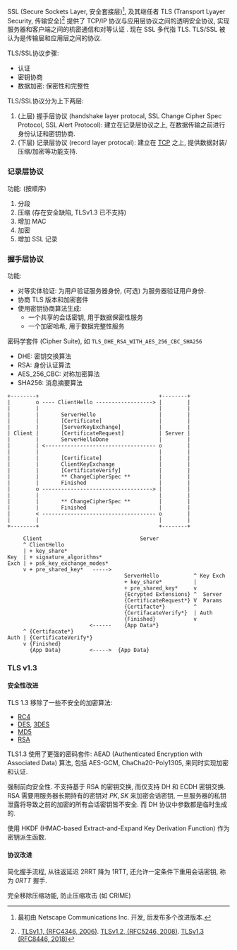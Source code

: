 SSL (Secure Sockets Layer, 安全套接层)[^1], 及其继任者 TLS (Transport Lyayer Security, 传输安全)[^2] 提供了 TCP/IP 协议与应用层协议之间的透明安全协议, 实现服务器和客户端之间的机密通信和对等认证 . 现在 SSL 多代指 TLS. TLS/SSL 被认为是传输层和应用层之间的协议.

[^1]: 最初由 Netscape Communications Inc. 开发, 后发布多个改进版本.

[^2]: . [TLSv1.1, (RFC4346, 2006)](https://datatracker.ietf.org/doc/html/rfc4346). [TLSv1.2, (RFC5246, 2008)](https://datatracker.ietf.org/doc/html/rfc5246). [TLSv1.3 (RFC8446, 2018)](https://datatracker.ietf.org/doc/html/rfc8446)

TLS/SSL协议步骤:
- 认证
- 密钥协商
- 数据加密: 保密性和完整性

TLS/SSL协议分为上下两层:
1. (上层) 握手层协议 (handshake layer protocal, SSL Change Cipher Spec Protocol, SSL Alert Protocol): 建立在记录层协议之上, 在数据传输之前进行身份认证和密钥协商.
2. (下层) 记录层协议 (record layer protocal): 建立在 [TCP](../TransportL3/TCP.md) 之上, 提供数据封装/压缩/加密等功能支持.

### 记录层协议

功能: (按顺序) 
1. 分段
2. 压缩 (存在安全缺陷, TLSv1.3 已不支持)
3. 增加 MAC 
4. 加密 
5. 增加 SSL 记录

### 握手层协议

功能:
- 对等实体验证: 为用户验证服务器身份, (可选) 为服务器验证用户身份.
- 协商 TLS 版本和加密套件
- 使用密钥协商算法生成:
	- 一个共享的会话密钥, 用于数据保密性服务
	- 一个加密哈希, 用于数据完整性服务

密码学套件 (Cipher Suite), 如 `TLS_DHE_RSA_WITH_AES_256_CBC_SHA256`
- DHE: 密钥交换算法
- RSA: 身份认证算法
- AES_256_CBC: 对称加密算法
- SHA256: 消息摘要算法

```
+--------+                                      +--------+
|        o ---- ClientHello ------------------> |        |
|        |                                      |        |
|        |       ServerHello                    |        |
|        |       [Certificate]                  |        |
|        |       [ServerKeyExchange]            |        |
| Client |       [CertificateRequest]           | Server |
|        |       ServerHelloDone                |        |
|        | <----------------------------------- o        |
|        |                                      |        |
|        |       [Certificate]                  |        |
|        |       ClientKeyExchange              |        |
|        |       [CertificateVerify]            |        |
|        |       ** ChangeCipherSpec **         |        |
|        |       Finished                       |        |
|        o -----------------------------------> |        |
|        |                                      |        |
|        |       ** ChangeCipherSpec **         |        |
|        |       Finished                       |        |
|        < ------------------------------------ o        |
|        |                                      |        |
+--------+                                      +--------+
```

```
     Client                               Server
     ^ ClientHello
     | + key_share*
Key  | + signature_algorithms*
Exch | + psk_key_exchange_modes*
     v + pre_shared_key*   ----->
                                     ServerHello           ^ Key Exch
                                     + key_share*          |
                                     + pre_shared_key*     v
                                     {Ecrypted Extensions} ^  Server
                                     {CertificateRequest*} V  Params
                                     {Certifacte*}         ^
                                     {CertifacateVerify*}  | Auth 
                                     {Finished}            v
                          <------    {App Data*}
     ^ {Certifacate*}
Auth | {CertificateVerify*}
     v {Finished}
       {App Data}         <----->  {App Data}
```

### TLS v1.3

#### 安全性改进

TLS 1.3 移除了一些不安全的加密算法:
- [RC4](Security/密码学/流密码与伪随机数/流密码算法/RC4.md)
- [DES](../../Security/密码学/分组密码/Feistel%20结构/DES.md), [3DES](../../Security/密码学/分组密码/Feistel%20结构/EDE.md) 
- [MD5](../../Security/密码学/消息摘要/MD%20结构/MD5.md)
- [RSA](Security/密码学/公钥密码/RSA/RSA.md)

TLS1.3 使用了更强的密码套件: AEAD (Authenticated Encryption with Associated Data) 算法, 包括 AES-GCM, ChaCha20-Poly1305, 来同时实现加密和认证.

强制前向安全性. 不支持基于 RSA 的密钥交换, 而仅支持 DH 和 ECDH 密钥交换. RSA 需要用服务器长期持有的密钥对 $PK,SK$ 来加密会话密钥, 一旦服务器的私钥泄露将导致之前的加密的所有会话密钥皆不安全. 而 DH 协议中参数都是临时生成的.

使用 HKDF (HMAC-based Extract-and-Expand Key Derivation Function) 作为密钥派生函数.

#### 协议改进

简化握手流程, 从往返延迟 2RRT 降为 1RTT, 还允许一定条件下重用会话密钥, 称为 *0RTT* 握手.

完全移除压缩功能, 防止压缩攻击 (如 CRIME)